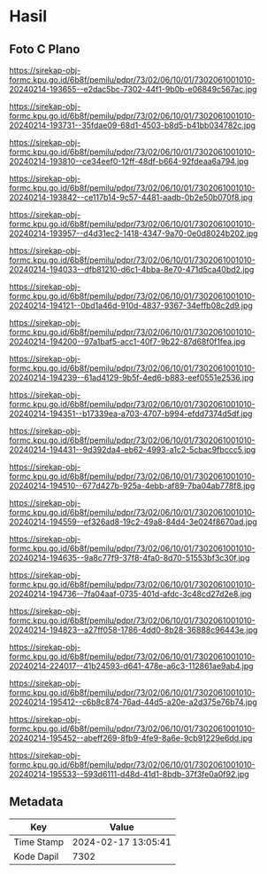 # Hasil

## Foto C Plano

https://sirekap-obj-formc.kpu.go.id/6b8f/pemilu/pdpr/73/02/06/10/01/7302061001010-20240214-193655--e2dac5bc-7302-44f1-9b0b-e06849c567ac.jpg

https://sirekap-obj-formc.kpu.go.id/6b8f/pemilu/pdpr/73/02/06/10/01/7302061001010-20240214-193731--35fdae09-68d1-4503-b8d5-b41bb034782c.jpg

https://sirekap-obj-formc.kpu.go.id/6b8f/pemilu/pdpr/73/02/06/10/01/7302061001010-20240214-193810--ce34eef0-12ff-48df-b664-92fdeaa6a794.jpg

https://sirekap-obj-formc.kpu.go.id/6b8f/pemilu/pdpr/73/02/06/10/01/7302061001010-20240214-193842--ce117b14-9c57-4481-aadb-0b2e50b070f8.jpg

https://sirekap-obj-formc.kpu.go.id/6b8f/pemilu/pdpr/73/02/06/10/01/7302061001010-20240214-193957--d4d31ec2-1418-4347-9a70-0e0d8024b202.jpg

https://sirekap-obj-formc.kpu.go.id/6b8f/pemilu/pdpr/73/02/06/10/01/7302061001010-20240214-194033--dfb81210-d6c1-4bba-8e70-471d5ca40bd2.jpg

https://sirekap-obj-formc.kpu.go.id/6b8f/pemilu/pdpr/73/02/06/10/01/7302061001010-20240214-194121--0bd1a46d-910d-4837-9367-34effb08c2d9.jpg

https://sirekap-obj-formc.kpu.go.id/6b8f/pemilu/pdpr/73/02/06/10/01/7302061001010-20240214-194200--97a1baf5-acc1-40f7-9b22-87d68f0f1fea.jpg

https://sirekap-obj-formc.kpu.go.id/6b8f/pemilu/pdpr/73/02/06/10/01/7302061001010-20240214-194239--61ad4129-9b5f-4ed6-b883-eef0551e2536.jpg

https://sirekap-obj-formc.kpu.go.id/6b8f/pemilu/pdpr/73/02/06/10/01/7302061001010-20240214-194351--b17339ea-a703-4707-b994-efdd7374d5df.jpg

https://sirekap-obj-formc.kpu.go.id/6b8f/pemilu/pdpr/73/02/06/10/01/7302061001010-20240214-194431--9d392da4-eb62-4993-a1c2-5cbac9fbccc5.jpg

https://sirekap-obj-formc.kpu.go.id/6b8f/pemilu/pdpr/73/02/06/10/01/7302061001010-20240214-194510--677d427b-925a-4ebb-af89-7ba04ab778f8.jpg

https://sirekap-obj-formc.kpu.go.id/6b8f/pemilu/pdpr/73/02/06/10/01/7302061001010-20240214-194559--ef326ad8-19c2-49a8-84d4-3e024f8670ad.jpg

https://sirekap-obj-formc.kpu.go.id/6b8f/pemilu/pdpr/73/02/06/10/01/7302061001010-20240214-194635--9a8c77f9-37f8-4fa0-8d70-51553bf3c30f.jpg

https://sirekap-obj-formc.kpu.go.id/6b8f/pemilu/pdpr/73/02/06/10/01/7302061001010-20240214-194736--7fa04aaf-0735-401d-afdc-3c48cd27d2e8.jpg

https://sirekap-obj-formc.kpu.go.id/6b8f/pemilu/pdpr/73/02/06/10/01/7302061001010-20240214-194823--a27ff058-1786-4dd0-8b28-36888c96443e.jpg

https://sirekap-obj-formc.kpu.go.id/6b8f/pemilu/pdpr/73/02/06/10/01/7302061001010-20240214-224017--41b24593-d641-478e-a6c3-112861ae9ab4.jpg

https://sirekap-obj-formc.kpu.go.id/6b8f/pemilu/pdpr/73/02/06/10/01/7302061001010-20240214-195412--c6b8c874-76ad-44d5-a20e-a2d375e76b74.jpg

https://sirekap-obj-formc.kpu.go.id/6b8f/pemilu/pdpr/73/02/06/10/01/7302061001010-20240214-195452--abeff269-8fb9-4fe9-8a6e-9cb91229e6dd.jpg

https://sirekap-obj-formc.kpu.go.id/6b8f/pemilu/pdpr/73/02/06/10/01/7302061001010-20240214-195533--593d6111-d48d-41d1-8bdb-37f3fe0a0f92.jpg


## Metadata

| Key        | Value               |
| ---------- | ------------------- |
| Time Stamp | 2024-02-17 13:05:41 |
| Kode Dapil | 7302                |



